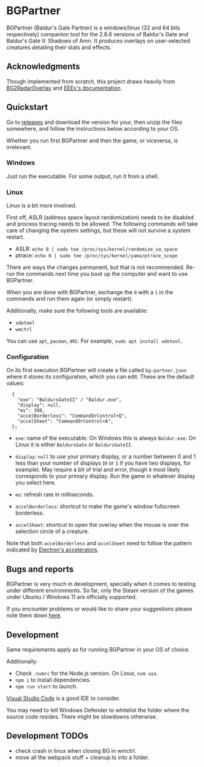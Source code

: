 # BGPartner

BGPartner (Baldur's Gate Partner) is a windows/linux (32 and 64 bits respectively) companion tool for the 2.6.6 versions of Baldur's Gate and Baldur's Gate II: Shadows of Amn. It produces overlays on user-selected creatures detailing their stats and effects.

## Acknowledgments

Though implemented from scratch, this project draws heavily from [BG2RadarOverlay](https://github.com/tapahob/BG2RadarOverlay) and [EEEx's documentation](https://eeex-docs.readthedocs.io).

## Quickstart

Go to [releases](https://github.com/gatperdut/bg-partner/releases) and download the version for your, then unzip the files somewhere, and follow the instructions below according to your OS.

Whether you run first BGPartner and then the game, or viceversa, is irrelevant.

### Windows

Just run the executable. For some output, run it from a shell.

### Linux

Linux is a bit more involved.

First off, ASLR (address space layout randomization) needs to be disabled and process tracing needs to be allowed. The following commands will take care of changing the system settings, but these will not survive a system restart.

- ASLR: `echo 0 | sudo tee /proc/sys/kernel/randomize_va_space`
- ptrace: `echo 0 | sudo tee /proc/sys/kernel/yama/ptrace_scope`

There are ways the changes permanent, but that is not recommended. Re-run the commands next time you boot up the computer and want to use BGPartner.

When you are done with BGPartner, exchange the `0` with a `1` in the commands and run them again (or simply restart).

Additionally, make sure the following tools are available:

- `xdotool`
- `wmctrl`

You can use `apt`, `pacman`, etc. For example, `sudo apt install xdotool`.

### Configuration

On its first execution BGPartner will create a file called `bg-partner.json` where it stores its configuration, which you can edit. These are the default values:

```
  {
    "exe": "BaldursGateII" / "Baldur.exe",
    "display": null,
    "ms": 300,
    "accelBorderless": "CommandOrControl+Q",
    "accelSheet": "CommandOrControl+A",
  };

```

- `exe`: name of the executable. On Windows this is always `Baldur.exe`. On Linux it is either `BaldursGate` or `BaldursGateII`.

- `display`: `null` to use your primary display, or a number between 0 and 1 less than your number of displays (`0` or `1` if you have two displays, for example). May require a bit of trial and error, though `0` most likely corresponds to your primary display. Run the game in whatever display you select here.

- `ms`: refresh rate in milliseconds.

- `accelBorderless`: shortcut to make the game's window fullscreen borderless.

- `accelSheet`: shortcut to open the overlay when the mouse is over the selection circle of a creature.

Note that both `accelBorderless` and `accelSheet` need to follow the pattern indicated by [Electron's accelerators](https://www.electronjs.org/docs/latest/api/accelerator).

## Bugs and reports

BGPartner is very much in development, specially when it comes to testing under different environments. So far, only the Steam version of the games under Ubuntu / Windows 11 are officially supported.

If you encounter problems or would like to share your suggestions please note them down [here](https://github.com/gatperdut/bg-partner/issues).

## Development

Same requirements apply as for running BGPartner in your OS of choice.

Additionally:

- Check `.nvmrc` for the Node.js version. On Linux, `nvm use`.
- `npm i` to install dependencies.
- `npm run start` to launch.

[Visual Studio Code](https://code.visualstudio.com/) is a good IDE to consider.

You may need to tell Windows Defender to whitelist the folder where the source code resides. There might be slowdowns otherwise.

## Development TODOs

- check crash in linux when closing BG in wmctrl.
- move all the webpack stuff + cleanup.ts into a folder.
